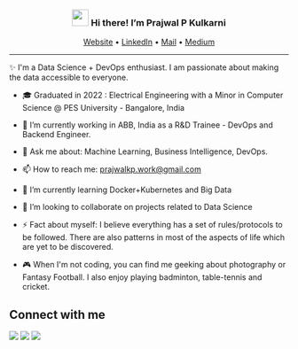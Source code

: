 <!-- Heading -->
<h3 align="center"><img src = "https://raw.githubusercontent.com/MartinHeinz/MartinHeinz/master/wave.gif" width = 30px> Hi there! I’m Prajwal P Kulkarni</h3>

<p align="center">
  <a href="https://kp-prajwal.github.io/">Website</a> •
  <a href="https://www.linkedin.com/in/prajwal-kp/">LinkedIn</a> •
  <a href="mailto:prajwalkp.work@gmail.com">Mail</a> •
  <a href="https://medium.com/@kulk.prajwal">Medium</a>
</p>

 <!-- About section -->

---
✨ I'm a Data Science + DevOps enthusiast. I am passionate about making the data accessible to everyone.
- 🎓 Graduated in 2022 : Electrical Engineering with a Minor in Computer Science @ PES University - Bangalore, India
- 🔭 I’m currently working in ABB, India as a R&D Trainee - DevOps and Backend Engineer. 
- 💬 Ask me about: Machine Learning, Business Intelligence, DevOps.
- 📫 How to reach me: prajwalkp.work@gmail.com
- 🌱 I’m currently learning Docker+Kubernetes and Big Data
- 👯 I’m looking to collaborate on projects related to Data Science

- ⚡ Fact about myself: I believe everything has a set of rules/protocols to be followed. There are also patterns in most of the aspects of life which are yet to be discovered.
- 🎮 When I'm not coding, you can find me geeking about photography or Fantasy Football. I also enjoy playing badminton, table-tennis and cricket.

<!-- About section: END -->


<!-- Connect section -->

<h2>Connect with me </h3>
    <p>
         <a href="https://www.linkedin.com/in/prajwal-kp/"> <img src="https://img.shields.io/badge/LinkedIn-0077B5?style=for-the-badge&logo=linkedin&logoColor=white"></a> 
  <a href="https://kp-prajwal.github.io/"><img src="https://img.shields.io/badge/website-000000?style=for-the-badge&logo=About.me&logoColor=white"/></a>
  <a href="https://medium.com/@kulk.prajwal"><img src="https://img.shields.io/badge/Medium-000000?style=for-the-badge&logo=About.me&logoColor=white"></a>

   </p>

 <!-- Connect section: END -->

